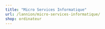 ```yaml
---
title: "Micro Services Informatique"
url: /lannion/micro-services-informatique/
shop: ordinateur
---
```

